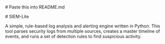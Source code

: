 \# Paste this into README.md

\# SIEM-Lite

A simple, rule-based log analysis and alerting engine written in Python. This tool parses security logs from multiple sources, creates a master timeline of events, and runs a set of detection rules to find suspicious activity.

